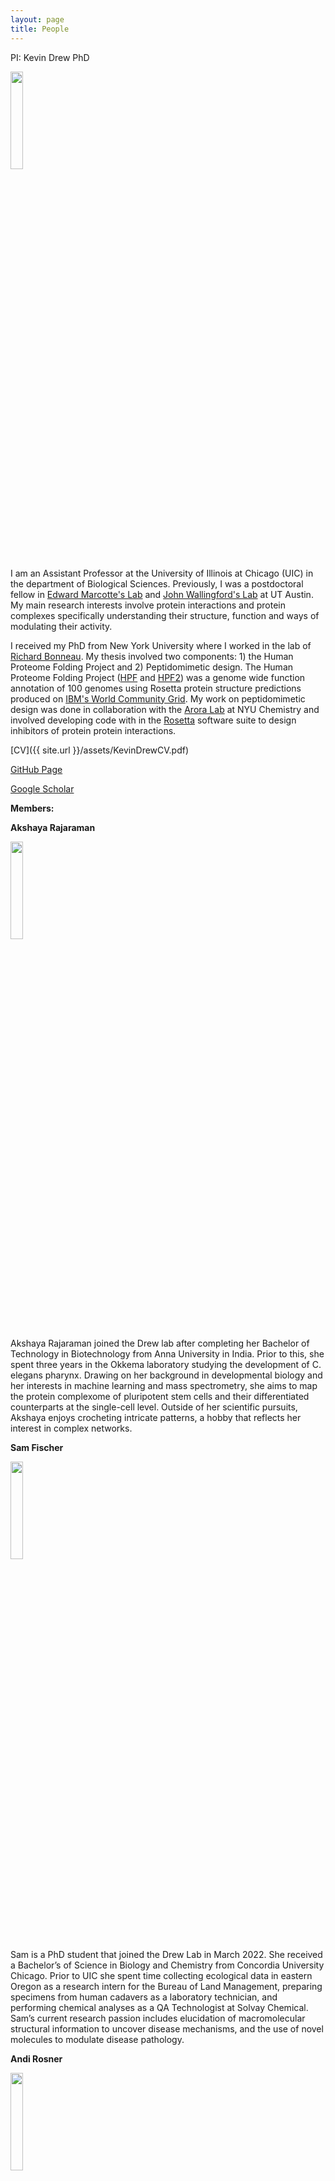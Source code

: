 ```yaml
---
layout: page
title: People
---
```


<p class="message">
PI:	Kevin Drew PhD
</p>

<img src="{{ site.url }}/images/kdrew_headshot_2021_square.jpg" width="20%" height="20%"/>

I am an Assistant Professor at the University of Illinois at Chicago (UIC) in the department of Biological Sciences. Previously, I was a postdoctoral fellow in [Edward Marcotte's Lab](http://www.marcottelab.org/index.php/Main_Page) and [John Wallingford's Lab](https://www.wallingfordlab.org/) at UT Austin.  My main research interests involve protein interactions and protein complexes specifically understanding their structure, function and ways of modulating their activity.  

I received my PhD from New York University where I worked in the lab of [Richard Bonneau](http://bonneaulab.bio.nyu.edu/).  My thesis involved two components: 1) the Human Proteome Folding Project and 2) Peptidomimetic design.  The Human Proteome Folding Project ([HPF](http://www.worldcommunitygrid.org/research/proteome/overview.do) and [HPF2](http://www.worldcommunitygrid.org/research/hpf2/overview.do)) was a genome wide function annotation of 100 genomes using Rosetta protein structure predictions produced on [IBM's World Community Grid](http://www.worldcommunitygrid.org/).  My work on peptidomimetic design was done in collaboration with the [Arora Lab](http://www.nyu.edu/projects/arora/) at NYU Chemistry and involved developing code with in the [Rosetta](https://www.rosettacommons.org/) software suite to design inhibitors of protein protein interactions.

[CV]({{ site.url }}/assets/KevinDrewCV.pdf)

[GitHub Page](https://github.com/ksdrew)

[Google Scholar](https://scholar.google.com/citations?user=zJ8L0GcAAAAJ&hl=en)


<p class="message">
<strong> Members: </strong>
</p>

<p>
<strong>Akshaya Rajaraman</strong>
</p>

<img src="{{ site.url }}/images/arajaraman2.jpg" width="20%" height="20%"/>
<br>

Akshaya Rajaraman joined the Drew lab after completing her Bachelor of Technology in Biotechnology from Anna University in India. Prior to this, she spent three years in the Okkema laboratory studying the development of C. elegans pharynx. Drawing on her background in developmental biology and her interests in machine learning and mass spectrometry, she aims to map the protein complexome of pluripotent stem cells and their differentiated counterparts at the single-cell level. Outside of her scientific pursuits, Akshaya enjoys crocheting intricate patterns, a hobby that reflects her interest in complex networks.
<p>

<p>
<strong>Sam Fischer</strong>
</p>

<img src="{{ site.url }}/images/sfischer_headshot.png" width="20%" height="20%"/>
<br>
Sam is a PhD student that joined the Drew Lab in March 2022. She received a Bachelor’s of Science in Biology and Chemistry from Concordia University Chicago. Prior to UIC she spent time collecting ecological data in eastern Oregon as a research intern for the Bureau of Land Management, preparing specimens from human cadavers as a laboratory technician, and performing chemical analyses as a QA Technologist at Solvay Chemical. Sam’s current research passion includes elucidation of macromolecular structural information to uncover disease mechanisms, and the use of novel molecules to modulate disease pathology. 
<p>

<p>
<strong>Andi Rosner</strong>
</p>

<img src="{{ site.url }}/images/andiRosner.jpg" width="20%" height="20%"/>
<br>
Andi Rosner (They/Them) joined the Drew Lab in the spring of 2023. They completed their undergrad at the University of Chicago with a Bachelor's of Arts in psychology, their Masters of Science in Biology at Illinois Institute of Technology.  Then back at Uchicago's Malamy Lab for 4 years of research on wound healing and signaling in the jellyfish clytia hemisphaerica. All while being a professional performer since 2010. 
Andi is currently exploring proteomics in fungi, specifically candida auris.
<p>



<p>
<strong>Erin Claussen</strong>
</p>

<img src="{{ site.url }}/images/EClaussen_headshot.jpg" width="20%" height="20%"/>
<br>
Erin is a visiting research specialist in the Drew Lab starting in October 2021. She has a strong microbiology background with seven years of laboratory research experience. Erin worked as a researcher at the American Dental Association, an undergraduate researcher at the USDA, and an ORISE fellow in the USDA Soil Microbiome lab at the University of Illinois Urbana- Champaign. She also worked at the Chicago Department of Public Health as an intern case investigator in the enteric illness department. In her spare time, Erin uses her microbiology knowledge to brew beer and bake sourdough bread. Some of her research interests include the human microbiome and the use of biomarkers in assessing disease states. 
<p>

<!--
<p>
<strong>Carlos Merlos</strong>
</p>

<img src="{{ site.url }}/images/cmerlos.jpg" width="20%" height="20%"/>
<br>
Carlos is an undergraduate L@s GANAS fellow at UIC interested in protein structure and computational biology. His current work in the lab focuses on using AlphaFold2 to predict interactions among pairs of proteins in larger macromolecular assemblies. 
<p>
-->

<p>
<strong>Adeline Fredrick</strong>
</p>

<img src="{{ site.url }}/images/afredrick.jpeg" width="20%" height="20%"/>
<br>
Adeline is an undergraduate student at UIC. She is a Junior majoring in Integrated Health Studies with a Concentration of Health and Science as well as minoring in Psychology. She works as a medical assistant for a family medicine clinic and is the secretary of the MedLife club on campus. Her post-graduate goal is to become a MD or PA. Two of her favorite hobbies are yoga and biking.
<p>

<!--
<p>
<strong>Eliza Stierle</strong>
</p>

<img src="{{ site.url }}/images/ElizaStierle_pic.png" width="20%" height="20%"/>
<br>
Eliza joined the Drew Lab in the Summer of 2021 after beginning the prestigious Biomedical Visualization Master's program at UIC. Eliza brings many expertise to the lab above her biology background, in particular her exceptional talents as a studio artist where she has studied and exhibited internationally (e.g. Prague; Monte Castello, Italy). One can view her portfolio <a href="https://www.elizafineart.com/" target="_blank">here</a>.
<p>
-->

<p>
<strong>Vedanti Joshi</strong>
</p>

<img src="{{ site.url }}/images/VedantiJoshi_pic.JPG" width="20%" height="20%"/>
<br>
Vedanti is a student at Daniel Wright Junior High School and Northwestern's Center for Talent Development. After winning Scholastic's "Hardest Math Problem Student Contest'', Vedanti's love of science and math eventually led her to discover that many intersectional fields exist, including computational biology.
Vedanti's current project in the Drew Lab is an investigation of the efficacy of a potential therapeutic for the SARS-CoV-2 virus. Researchers have discovered a compound that inhibits viral protein mPro, a requirement for the viral life cycle. Vedanti is specifically investigating how likely this compound is to inhibit mPro in other viruses. In her spare time, she loves to teach competitive math through her non-profit organization.

<p>


<p class="message">
<strong> Former Members: </strong>
</p>

<p>
<strong>Eliza Stierle</strong> - Masters Student
</p>
<p>
<strong>Carlos Merlos</strong> - Undergraduate Researcher, now: RosettaCommons PostBac Scholar (Northwestern University)
</p>
